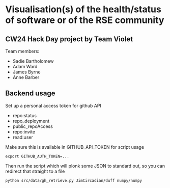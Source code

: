 # Visualisation(s) of the health/status of software or of the RSE community 

## CW24 Hack Day project by Team Violet

 Team members:
 * Sadie Bartholomew
 * Adam Ward
 * James Byrne
 * Anne Barber

## Backend usage 

Set up a personal access token for github API
  - repo:status
  - repo_deployment
  - public_repoAccess
  - repo:invite
  - read:user

Make sure this is available in GITHUB_API_TOKEN for script usage

```commandline
export GITHUB_AUTH_TOKEN=...
```

Then run the script which will plonk some JSON to standard out, so you can redirect that straight to a file

```commandline
python src/data/gh_retrieve.py JimCircadian/duff numpy/numpy
```

